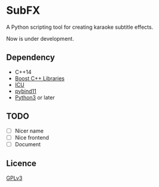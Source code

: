 # SubFX

A Python scripting tool for creating karaoke subtitle effects.

Now is under development.

## Dependency

- C++14
- [Boost C++ Libraries](https://www.boost.org)
- [ICU](http://site.icu-project.org)
- [pybind11](https://github.com/pybind/pybind11)
- [Python3](https://www.python.org) or later

## TODO

- [ ] Nicer name
- [ ] Nice frontend
- [ ] Document

## Licence

[GPLv3](https://www.gnu.org/licenses/gpl-3.0.html)
